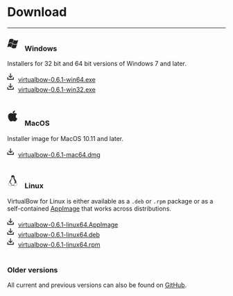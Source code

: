 # Download

---

### <img src="../img/windows.png" style="width: 25px; margin: 0px 15px 5px 0px">Windows

Installers for 32 bit and 64 bit versions of Windows 7 and later.

<img src="../img/download.png" style="width: 15px; margin: 0px 10px 5px 0px">[virtualbow-0.6.1-win64.exe](https://github.com/bow-simulation/virtualbow/releases/download/v0.6.1/virtualbow-0.6.1-win64.exe)
<br>
<img src="../img/download.png" style="width: 15px; margin: 0px 10px 5px 0px">[virtualbow-0.6.1-win32.exe](https://github.com/bow-simulation/virtualbow/releases/download/v0.6.1/virtualbow-0.6.1-win32.exe)
<br>
<br>

### <img src="../img/apple.png" style="width: 25px; margin: 0px 15px 10px 0px">MacOS

Installer image for MacOS 10.11 and later.

<img src="../img/download.png" style="width: 15px; margin: 0px 10px 5px 0px">[virtualbow-0.6.1-mac64.dmg](https://github.com/bow-simulation/virtualbow/releases/download/v0.6.1/virtualbow-0.6.1-mac64.dmg)
<br>
<br>

### <img src="../img/linux.png" style="width: 25px; margin: 0px 15px 5px 0px">Linux

VirtualBow for Linux is either available as a `.deb` or `.rpm` package or as a self-contained [AppImage](https://appimage.org/) that works across distributions.

<img src="../img/download.png" style="width: 15px; margin: 0px 10px 5px 0px">[virtualbow-0.6.1-linux64.AppImage](https://github.com/bow-simulation/virtualbow/releases/download/v0.6.1/virtualbow-0.6.1-linux64.AppImage)
<br>
<img src="../img/download.png" style="width: 15px; margin: 0px 10px 5px 0px">[virtualbow-0.6.1-linux64.deb](https://github.com/bow-simulation/virtualbow/releases/download/v0.6.1/virtualbow-0.6.1-linux64.deb)
<br>
<img src="../img/download.png" style="width: 15px; margin: 0px 10px 5px 0px">[virtualbow-0.6.1-linux64.rpm](https://github.com/bow-simulation/virtualbow/releases/download/v0.6.1/virtualbow-0.6.1-linux64.rpm)
<br>
<br>

### Older versions

All current and previous versions can also be found on [GitHub](https://github.com/bow-simulation/virtualbow/releases).
